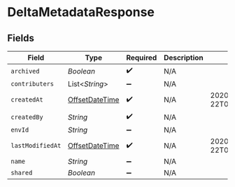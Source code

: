 # DeltaMetadataResponse


## Fields

| Field                                                                                     | Type                                                                                      | Required                                                                                  | Description                                                                               | Example                                                                                   |
| ----------------------------------------------------------------------------------------- | ----------------------------------------------------------------------------------------- | ----------------------------------------------------------------------------------------- | ----------------------------------------------------------------------------------------- | ----------------------------------------------------------------------------------------- |
| `archived`                                                                                | *Boolean*                                                                                 | :heavy_check_mark:                                                                        | N/A                                                                                       |                                                                                           |
| `contributers`                                                                            | List<*String*>                                                                            | :heavy_minus_sign:                                                                        | N/A                                                                                       |                                                                                           |
| `createdAt`                                                                               | [OffsetDateTime](https://docs.oracle.com/javase/8/docs/api/java/time/OffsetDateTime.html) | :heavy_check_mark:                                                                        | N/A                                                                                       | 2020-06-22T09:37:23.523Z                                                                  |
| `createdBy`                                                                               | *String*                                                                                  | :heavy_check_mark:                                                                        | N/A                                                                                       |                                                                                           |
| `envId`                                                                                   | *String*                                                                                  | :heavy_minus_sign:                                                                        | N/A                                                                                       |                                                                                           |
| `lastModifiedAt`                                                                          | [OffsetDateTime](https://docs.oracle.com/javase/8/docs/api/java/time/OffsetDateTime.html) | :heavy_check_mark:                                                                        | N/A                                                                                       | 2020-06-22T09:37:23.523Z                                                                  |
| `name`                                                                                    | *String*                                                                                  | :heavy_minus_sign:                                                                        | N/A                                                                                       |                                                                                           |
| `shared`                                                                                  | *Boolean*                                                                                 | :heavy_minus_sign:                                                                        | N/A                                                                                       |                                                                                           |